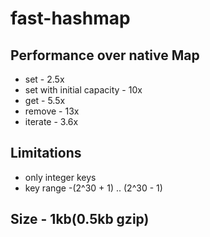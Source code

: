 # fast-hashmap

## Performance over native Map

- set - 2.5x
- set with initial capacity - 10x
- get - 5.5x
- remove - 13x
- iterate - 3.6x

## Limitations
- only integer keys
- key range -(2^30 + 1) .. (2^30 - 1)

## Size - 1kb(0.5kb gzip)

